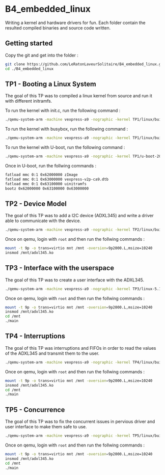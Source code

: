 # B4_embedded_linux
Writing a kernel and hardware drivers for fun.
Each folder contain the resulted compiled binaries and source code written.

## Getting started

Copy the git and get into the folder :

```bash
git clone https://github.com/LeRatonLaveurSolitaire/B4_embedded_linux.git
cd ./B4_embedded_linux
```

## TP1 - Booting a Linux System

The goal of this TP was to compiled a linux kernel from source and run it with different initramfs.

To run the kernel with init.c, run the following command :

```bash
./qemu-system-arm -machine vexpress-a9 -nographic -kernel TP1/linux/build/arch/arm/boot/zImage -dtb TP1/linux/build/arch/arm/boot/dts/arm/vexpress-v2p-ca9.dtb -initrd TP1/initramfs_simple/test.cpio.gz
```

To run the kernel with busybox, run the following command :

```bash
./qemu-system-arm -machine vexpress-a9 -nographic -kernel TP1/linux/build/arch/arm/boot/zImage -dtb TP1/linux/build/arch/arm/boot/dts/arm/vexpress-v2p-ca9.dtb -initrd TP1/initramfs_busybox/initramfs.gz
```

To run the kernel with U-boot, run the following command :

```bash
./qemu-system-arm -machine vexpress-a9 -nographic -kernel TP1/u-boot-2025.01/u-boot -sd TP1/sdcard/sd
```

Once in U-boot, run the follwing commands :

```bash
fatload mmc 0:1 0x62000000 zImage
fatload mmc 0:1 0x63000000 vexpress-v2p-ca9.dtb
fatload mmc 0:1 0x63100000 uinitramfs
bootz 0x62000000 0x63100000 0x63000000
```

## TP2 - Device Model

The goal of this TP was to add a I2C device (ADXL345) and write a driver able to communicate with the device.

```bash
./qemu-system-arm -machine vexpress-a9 -nographic -kernel TP2/linux/build/arch/arm/boot/zImage -dtb TP2/linux/build/arch/arm/boot/dts/arm/vexpress-v2p-ca9.dtb -initrd rootfs.cpio.gz -fsdev local,path=TP2/pilote\_i2c,security\_model=mapped,id=mnt -device virtio-9p-device,fsdev=mnt,mount\_tag=mnt
```

Once on qemu, login with `root` and then run the follwing commands :

```bash
mount -t 9p -o trans=virtio mnt /mnt -oversion=9p2000.L,msize=10240
insmod /mnt/adxl345.ko 
```


## TP3 - Interface with the userspace

The goal of this TP was to create a user interface with the ADXL345.

```bash
./qemu-system-arm -machine vexpress-a9 -nographic -kernel TP3/linux-5.10.19/build/arch/arm/boot/zImage -dtb TP3/linux-5.10.19/build/arch/arm/boot/dts/vexpress-v2p-ca9.dtb -initrd rootfs.cpio.gz -fsdev local,path=TP3/pilote\_i2c,security\_model=mapped,id=mnt -device virtio-9p-device,fsdev=mnt,mount\_tag=mnt
```

Once on qemu, login with `root` and then run the follwing commands :

```bash
mount -t 9p -o trans=virtio mnt /mnt -oversion=9p2000.L,msize=10240
insmod /mnt/adxl345.ko 
cd /mnt
./main
```


## TP4 - Interruptions

The goal of this TP was interruptions and FIFOs in order to read the values of the ADXL345 and transmit them to the user.

```bash
./qemu-system-arm -machine vexpress-a9 -nographic -kernel TP4/linux/build/arch/arm/boot/zImage -dtb TP4/linux/build/arch/arm/boot/dts/arm/vexpress-v2p-ca9.dtb -initrd rootfs.cpio.gz -fsdev local,path=TP4/pilote\_i2c,security\_model=mapped,id=mnt -device virtio-9p-device,fsdev=mnt,mount\_tag=mnt
```

Once on qemu, login with `root` and then run the follwing commands :

```bash
mount -t 9p -o trans=virtio mnt /mnt -oversion=9p2000.L,msize=10240
insmod /mnt/adxl345.ko 
cd /mnt
./main
```


## TP5 - Concurrence

The goal of this TP was to fix the concurrent issues in pervious driver and user interface to make them safe to use.

```bash
./qemu-system-arm -machine vexpress-a9 -nographic -kernel TP5/linux/build/arch/arm/boot/zImage -dtb TP5/linux/build/arch/arm/boot/dts/arm/vexpress-v2p-ca9.dtb -initrd rootfs.cpio.gz -fsdev local,path=TP5/pilote\_i2c,security\_model=mapped,id=mnt -device virtio-9p-device,fsdev=mnt,mount\_tag=mnt
```

Once on qemu, login with `root` and then run the follwing commands :

```bash
mount -t 9p -o trans=virtio mnt /mnt -oversion=9p2000.L,msize=10240
insmod /mnt/adxl345.ko 
cd /mnt
./main
```
